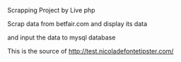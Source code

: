 Scrapping Project by Live php

Scrap data from betfair.com and display its data

and input the data to mysql database

This is the source of http://test.nicoladefontetipster.com/
